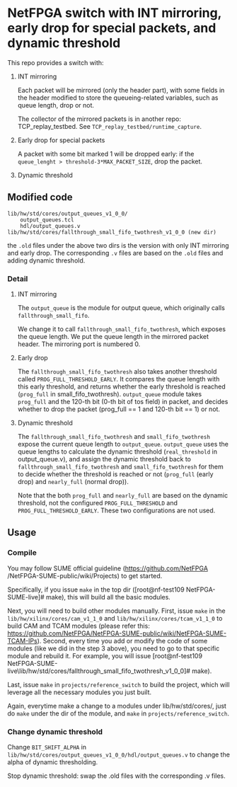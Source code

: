 # NetFPGA switch with INT mirroring, early drop for special packets, and dynamic threshold
This repo provides a switch with:
1. INT mirroring

	Each packet will be mirrored (only the header part), with some fields in the header modified to store the queueing-related variables, such as queue length, drop or not. 
	
	The collector of the mirrored packets is in another repo: TCP_replay_testbed. See `TCP_replay_testbed/runtime_capture`.

2. Early drop for special packets

	A packet with some bit marked 1 will be dropped early: if the `queue_lenght > threshold-3*MAX_PACKET_SIZE`, drop the packet.

3. Dynamic threshold

## Modified code
	lib/hw/std/cores/output_queues_v1_0_0/
		output_queues.tcl
		hdl/output_queues.v
	lib/hw/std/cores/fallthrough_small_fifo_twothresh_v1_0_0 (new dir)

the `.old` files under the above two dirs is the version with only INT mirroring and early drop. The corresponding `.v` files are based on the `.old` files and adding dynamic threshold.

### Detail
1. INT mirroring

	The `output_queue` is the module for output queue, which originally calls `fallthrough_small_fifo`.

	We change it to call `fallthrough_small_fifo_twothresh`, which exposes the queue length. We put the queue length in the mirrored packet header. The mirroring port is numbered 0.

2. Early drop
	
	The `fallthrough_small_fifo_twothresh` also takes another threshold called `PROG_FULL_THRESHOLD_EARLY`. It compares the queue length with this early threshold, and returns whether the early threshold is reached (`prog_full` in small_fifo_twothresh). `output_queue` module takes `prog_full` and the 120-th bit (0-th bit of tos field) in packet, and decides whether to drop the packet (prog_full == 1 and 120-th bit == 1) or not.

3. Dynamic threshold

	The `fallthrough_small_fifo_twothresh` and `small_fifo_twothresh` expose the current queue length to `output_queue`. `output_queue` uses the queue lengths to calculate the dynamic threshold (`real_threshold` in output_queue.v), and assign the dynamic threshold back to `fallthrough_small_fifo_twothresh` and `small_fifo_twothresh` for them to decide whether the threshold is reached or not (`prog_full` (early drop) and `nearly_full` (normal drop)).

	Note that the both `prog_full` and `nearly_full` are based on the dynamic threshold, not the configured `PROG_FULL_THRESHOLD` and `PROG_FULL_THRESHOLD_EARLY`. These two configurations are not used.

## Usage
### Compile

You may follow SUME official guideline (https://github.com/NetFPGA /NetFPGA-SUME-public/wiki/Projects) to get started. 

Specifically, if you issue `make` in the top dir ([root@nf-test109 NetFPGA-SUME-live]# make), this will build all the basic modules. 

Next, you will need to build other modules manually. First, issue `make` in the `lib/hw/xilinx/cores/cam_v1_1_0` and `lib/hw/xilinx/cores/tcam_v1_1_0` to build CAM and TCAM modules (please refer this: https://github.com/NetFPGA/NetFPGA-SUME-public/wiki/NetFPGA-SUME-TCAM-IPs). Second, every time you add or modify the code of some modules (like we did in the step 3 above), you need to go to that specific module and rebuild it. For example, you will issue [root@nf-test109 NetFPGA-SUME-live\lib/hw/std/cores/fallthrough_small_fifo_twothresh_v1_0_0]# make).

Last, issue `make` in `projects/reference_switch` to build the project, which will leverage all the necessary modules you just built.

Again, everytime make a change to a modules under lib/hw/std/cores/, just do `make` under the dir of the module, and `make` in `projects/reference_switch`.

### Change dynamic threshold
Change `BIT_SHIFT_ALPHA` in `lib/hw/std/cores/output_queues_v1_0_0/hdl/output_queues.v` to change the alpha of dynamic thresholding.

Stop dynamic threshold: swap the .old files with the corresponding .v files.
